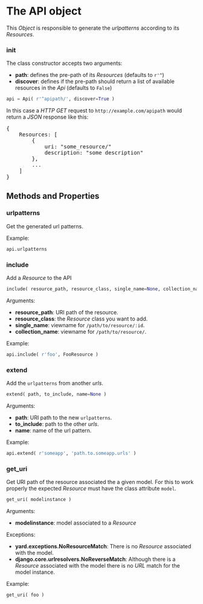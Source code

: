 # The API object

This *Object* is responsible to generate the *urlpatterns* according to its *Resources*.


### init

The class constructor accepts two arguments:

- **path**: defines the pre-path of its *Resources* (defaults to `r'^`)
- **discover**: defines if the pre-path should return a list of available resources in the *Api* (defaults to `False`)

```python
api = Api( r'^apipath/', discover=True )
```

In this case a *HTTP GET* request to `http://example.com/apipath` would return a *JSON* response like this:

<pre>
{
    Resources: [
        {
            uri: "some_resource/"
            description: "some description"
        },
        ...
    ]
}
</pre>

## Methods and Properties

### urlpatterns

Get the generated url patterns.

Example:

```python
api.urlpatterns
```


### include

Add a *Resource* to the API

```python
include( resource_path, resource_class, single_name=None, collection_name=None )
```

Arguments:

- **resource_path**: URI path of the resource.
- **resource_class**: the *Resource* class you want to add.
- **single_name**: viewname for `/path/to/resource/:id`.
- **collection_name**: viewname for `/path/to/resource/`.

Example:

```python
api.include( r'foo', FooResource )
```


### extend

Add the `urlpatterns` from another *urls*.

```python
extend( path, to_include, name=None )
```
	
Arguments:

- **path**: URI path to the new `urlpatterns`.
- **to_include**: path to the other *urls*.
- **name**: name of the url pattern.

Example:

```python
api.extend( r'someapp', 'path.to.someapp.urls' )
```


### get_uri

Get URI path of the resource associated the a given model. For this to work properly the expected *Resource* must have the class attribute `model`.

```python
get_uri( modelinstance )
```

Arguments:

- **modelinstance**: model associated to a *Resource*

Exceptions:

- **yard.exceptions.NoResourceMatch**: There is no *Resource* associated with the model.
- **django.core.urlresolvers.NoReverseMatch**: Although there is a *Resource* associated with the model there is no *URL* match for the model instance.

Example:

```python
get_uri( foo )
```
